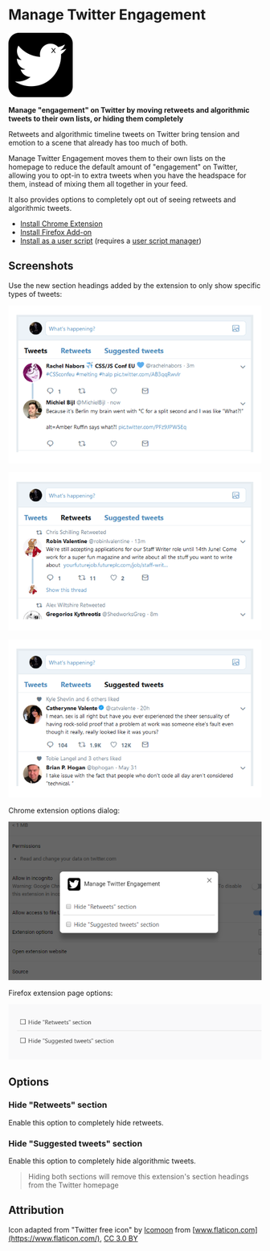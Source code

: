 # Manage Twitter Engagement

![](icons/icon128.png)

**Manage "engagement" on Twitter by moving retweets and algorithmic tweets to their own lists, or hiding them completely**

Retweets and algorithmic timeline tweets on Twitter bring tension and emotion to a scene that already has too much of both.

Manage Twitter Engagement moves them to their own lists on the homepage to reduce the default amount of "engagement" on Twitter, allowing you to opt-in to extra tweets when you have the headspace for them, instead of mixing them all together in your feed.

It also provides options to completely opt out of seeing retweets and algorithmic tweets.

* [Install Chrome Extension](https://chrome.google.com/webstore/detail/manage-twitter-engagement/epgepgoafebogggijjemimfjbkidblia)
* [Install Firefox Add-on](https://addons.mozilla.org/en-US/firefox/addon/manage-twitter-engagement/)
* [Install as a user script](https://github.com/insin/manage-twitter-engagement/raw/master/manage-twitter-engagement.user.js) (requires a [user script manager](https://greasyfork.org/en#home-step-1))

## Screenshots

Use the new section headings added by the extension to only show specific types of tweets:

![Screenshot of tweets in their own list on the Twitter homepage](screenshots/tweets.png)

![Screenshot of retweets in their own list on the Twitter homepage](screenshots/retweets.png)

![Screenshot of algorithmic tweets in their own list on the Twitter homepage](screenshots/suggested_tweets.png)

Chrome extension options dialog:

![Screenshot of the options UI in Chrome](screenshots/chrome_options.png)

Firefox extension page options:

![Screenshot of the options UI in Firefox](screenshots/firefox_options.png)

## Options

### Hide "Retweets" section

Enable this option to completely hide retweets.

### Hide "Suggested tweets" section

Enable this option to completely hide algorithmic tweets.

> Hiding both sections will remove this extension's section headings from the Twitter homepage

## Attribution

Icon adapted from "Twitter free icon" by [Icomoon](https://icomoon.io/) from [www.flaticon.com](https://www.flaticon.com/), [CC 3.0 BY](https://creativecommons.org/licenses/by/3.0/)
